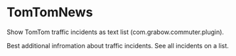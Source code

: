 # TomTomNews
Show TomTom traffic incidents as text list (com.grabow.commuter.plugin).

Best additional infromation about traffic incidents. See all incidents on a list. 

